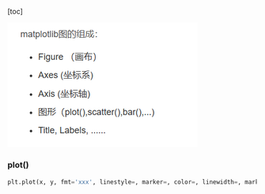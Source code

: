 

[toc]




![1701607649289](image/matplotlib/1701607649289.png)




### plot()


```python
plt.plot(x, y, fmt='xxx', linestyle=, marker=, color=, linewidth=, markersize=, label=, )
```
















































